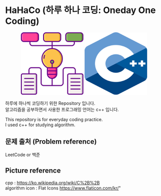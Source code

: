 # HaHaCo (하루 하나 코딩: Oneday One Coding)  

<p align="center"> 
<img src="./algorithm.png" width="200" height="200">
<img src="./cpppicture.png" width="200" height="200">
</p>

하루에 하나씩 코딩하기 위한 Repository 입니다.  
알고리즘을 공부하면서 사용한 프로그래밍 언어는 c++ 입니다.  

This repository is for everyday coding practice.  
I used c++ for studying algorithm.  

## 문제 출처 (Problem reference)
LeetCode or 백준  

## Picture reference  
cpp : https://ko.wikipedia.org/wiki/C%2B%2B  
algorithm icon : Flat Icons https://www.flaticon.com/kr/"  